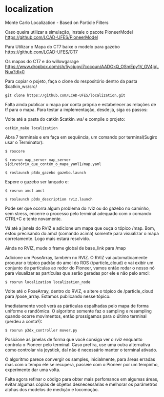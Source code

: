 # localization
Monte Carlo Localization - Based on Particle Filters

Caso queira utilizar a simulação, instale o pacote PioneerModel https://github.com/LCAD-UFES/PioneerModel

Para Utilizar o Mapa do CT7 baixe o modelo para gazebo https://github.com/LCAD-UFES/CT7

Os mapas do CT7 e do willowgarage https://www.dropbox.com/sh/5ycjupyi7cocoun/AADOkQ_OSmEpy1V_GV4jqLNua?dl=0

Para copiar o pojeto, faça o clone do respositório dentro da pasta $catkin_ws/src/

    git clone https://github.com/LCAD-UFES/localization.git

Falta ainda publicar o mapa por conta própria e estabelecer as relações de tf para o mapa. Para testar a implementação, desde já, siga os passos:

Volte até a pasta do catkin $catkin_ws/ e compile o projeto:

    catkin_make localization

Abra 7 terminais e em faça em sequẽncia, um comando por terminal(Sugiro usar o Terminator):

    $ roscore

    $ rosrun map_server map_server ${diretório_que_contém_o_mapa_yaml}/map.yaml

    $ roslaunch p3dx_gazebo gazebo.launch

Espere o gazebo ser lançado e:

    $ rosrun amcl amcl

    $ roslaunch p3dx_description rviz.launch

Pode ser que ocorra algum problema do rviz ou do gazebo no caminho, sem stress, encerre o processo pelo terminal adequado com o comando CTRL+C e tente novamente.

Vá até a janela do RVIZ e adicione um mapa que ouça o tópico /map. Bom, estou precisando do amcl (comando acima) somente para visualizar o mapa corretamente. Logo mais estará resolvido.

Ainda no RVIZ, mude o frame global de base_link para /map

Adicione um PoseArray, também no RVIZ. O RVIZ vai automaticamente procurar o tópico padrão do amcl do ROS (/particle_cloud) e vai exibir um conjunto de partículas ao redor do Pioneer, vamos então rodar o nosso nó para visualizar as partículas que serão geradas por ele e não pelo amcl:

    $ rosrun localization localization_node

Volte até o PoseArray, dentro do RVIZ, e altere o tópico de /particle_cloud para /pose_array. Estamos publicando nesse tópico.

Imediatamente você verá as párticulas espalhadas pelo mapa de forma uniforme e randômica. O algoritmo somente faz o sampling e resampling quando ocorre movimentos, então prossigamos para o último terminal (perdeu a conta?):

    $ rosrun p3dx_controller mover.py

Posicione as janelas de forma que você consiga ver o rviz enquanto controla o Pioneer pelo terminal. Caso prefira, use uma outra alternativa como controlar via joystick, daí não é necessário manter o terminal ativado.

O algoritmo parece convergir os samples, inicialmente, para áreas erradas mas com o tempo ele se recupera, passeie com o Pioneer por um tempinho, experimente dar uma volta.

Falta agora refinar o código para obter mais perfomance em algumas áreas, evitar algumas cópias de objetos desnecessárias e melhorar os parâmetros alphas dos modelos de medição e locomoção.
